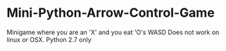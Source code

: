Mini-Python-Arrow-Control-Game
==============================

Minigame where you are an 'X' and you eat 'O's WASD
Does not work on linux or OSX.
Python 2.7 only